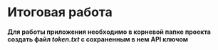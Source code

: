 # Итоговая работа

**Для работы приложения необходимо в корневой папке проекта создать файл *token.txt* с сохраненным в нем API ключом**
